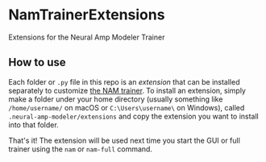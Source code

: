 # NamTrainerExtensions
Extensions for the Neural Amp Modeler Trainer

## How to use
Each folder or `.py` file in this repo is an _extension_ that can be installed 
separately to customize [the NAM trainer](). To install an extension, simply 
make a folder under your home directory (usually something like
`/home/username/` on macOS or `C:\Users\username\` on Windows), called
`.neural-amp-modeler/extensions` and copy the extension you want to install into
that folder.

That's it! The extension will be used next time you start the GUI or full
trainer using the `nam` or `nam-full` command.
